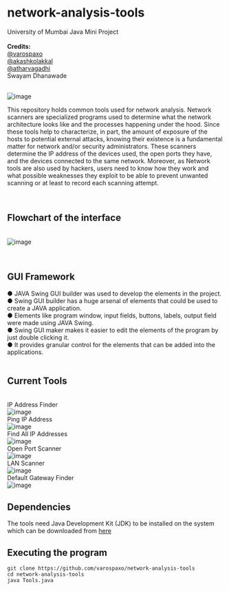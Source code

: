 # network-analysis-tools

University of Mumbai Java Mini Project<br><br>
<b>Credits:</b><br>
[@varospaxo](https://github.com/varospaxo)<br>
[@akashkolakkal](https://github.com/akashkolakkal)<br>
[@atharvagadhi](https://github.com/Grephy)<br>
Swayam Dhanawade<br><br>

![image](https://user-images.githubusercontent.com/64273563/209560783-31186eeb-456e-47e2-9643-1542788d603b.png)

This repository holds common tools used for network analysis. Network scanners are specialized programs used to determine what the network architecture looks like and the processes happening under the hood. Since these tools help to characterize, in part, the amount of exposure of the hosts to potential external attacks, knowing their existence is a fundamental matter for network and/or security administrators.
These scanners determine the IP address of the devices used, the open ports they have, and the devices connected to the same network.
Moreover, as Network tools are also used by hackers, users need to know how they work and what possible weaknesses they exploit to be able to prevent unwanted scanning or at least to record each scanning attempt. 

<br><H2><B>Flowchart of the interface</H2></B><br>
![image](https://user-images.githubusercontent.com/64273563/209560459-7dea215d-9fb5-4ec6-a944-64b4ab7e5eb5.png)

<br><H2><B>GUI Framework</H2></B>
&#9679; JAVA Swing GUI builder was used to develop the elements in the project.<br>
&#9679; Swing GUI builder has a huge arsenal of elements that could be used to create a JAVA application.<br>
&#9679; Elements like program window, input fields, buttons, labels, output field were made using JAVA Swing.<br>
&#9679; Swing GUI maker makes it easier to edit the elements of the program by just double clicking it.<br>
&#9679; It provides granular control for the elements that can be added into the applications.<br>
<br>

<B><H2>Current Tools</H2></B><br>
IP Address Finder<br>
![image](https://user-images.githubusercontent.com/64273563/209561267-a34511d7-40b8-45be-b08c-50f6ed4e5a81.png)
<br>
Ping IP Address<br>
![image](https://user-images.githubusercontent.com/64273563/209561345-78f4335f-1db4-44e7-a8c2-9c04975b12c7.png)
<br>
Find All IP Addresses<br>
![image](https://user-images.githubusercontent.com/64273563/209561382-245c62ed-4724-4c59-9cc8-a26d93c34a78.png)
<br>
Open Port Scanner<br>
![image](https://user-images.githubusercontent.com/64273563/209561393-486664f3-74ee-49cf-8b17-9b2cc79b4b2e.png)
<br>
LAN Scanner<br>
![image](https://user-images.githubusercontent.com/64273563/209561409-e66eb2a3-b4fb-4096-bb21-f014dc0a45e0.png)
<br>
Default Gateway Finder<br>
![image](https://user-images.githubusercontent.com/64273563/209561418-45afcf89-0aa0-4fac-b694-344cb166e71f.png)<br>

<B><H2>Dependencies</H2></B>
The tools need Java Development Kit (JDK) to be installed on the system which can be downloaded from [here](https://www.oracle.com/in/java/technologies/downloads/)

<B><H2>Executing the program</H2></B>
```git clone https://github.com/varospaxo/network-analysis-tools```<br>
```cd network-analysis-tools```<br>
```java Tools.java```<br>
